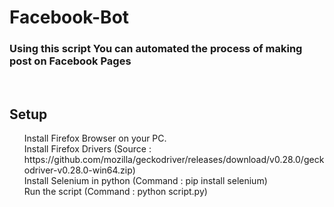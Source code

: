 <h1>Facebook-Bot</h1>
<h3>Using this script You can automated the process of making post on Facebook Pages</h3><br>
<h2>Setup</h2>
<ol>
Install Firefox Browser on your PC.<br>
Install Firefox Drivers (Source : https://github.com/mozilla/geckodriver/releases/download/v0.28.0/geckodriver-v0.28.0-win64.zip)<br>
Install Selenium in python (Command : pip install selenium)<br>
Run the script (Command : python script.py)<br>
</ol>
